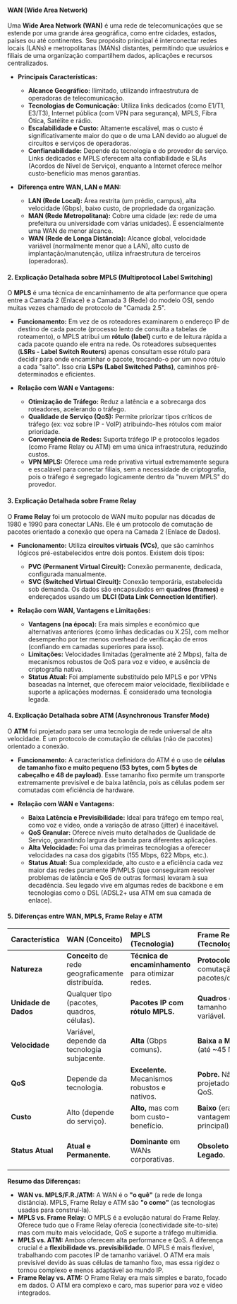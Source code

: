 #### WAN (Wide Area Network)

Uma **Wide Area Network (WAN)** é uma rede de telecomunicações que se estende por uma grande área geográfica, como entre cidades, estados, países ou até continentes. Seu propósito principal é interconectar redes locais (LANs) e metropolitanas (MANs) distantes, permitindo que usuários e filiais de uma organização compartilhem dados, aplicações e recursos centralizados.

*   **Principais Características:**
    *   **Alcance Geográfico:** Ilimitado, utilizando infraestrutura de operadoras de telecomunicação.
    *   **Tecnologias de Comunicação:** Utiliza links dedicados (como E1/T1, E3/T3), Internet pública (com VPN para segurança), MPLS, Fibra Ótica, Satélite e rádio.
    *   **Escalabilidade e Custo:** Altamente escalável, mas o custo é significativamente maior do que o de uma LAN devido ao aluguel de circuitos e serviços de operadoras.
    *   **Confianabilidade:** Depende da tecnologia e do provedor de serviço. Links dedicados e MPLS oferecem alta confiabilidade e SLAs (Acordos de Nível de Serviço), enquanto a Internet oferece melhor custo-benefício mas menos garantias.

*   **Diferença entre WAN, LAN e MAN:**
    *   **LAN (Rede Local):** Área restrita (um prédio, campus), alta velocidade (Gbps), baixo custo, de propriedade da organização.
    *   **MAN (Rede Metropolitana):** Cobre uma cidade (ex: rede de uma prefeitura ou universidade com várias unidades). É essencialmente uma WAN de menor alcance.
    *   **WAN (Rede de Longa Distância):** Alcance global, velocidade variável (normalmente menor que a LAN), alto custo de implantação/manutenção, utiliza infraestrutura de terceiros (operadoras).

#### **2. Explicação Detalhada sobre MPLS (Multiprotocol Label Switching)**

O **MPLS** é uma técnica de encaminhamento de alta performance que opera entre a Camada 2 (Enlace) e a Camada 3 (Rede) do modelo OSI, sendo muitas vezes chamado de protocolo de "Camada 2.5".

*   **Funcionamento:** Em vez de os roteadores examinarem o endereço IP de destino de cada pacote (processo lento de consulta a tabelas de roteamento), o MPLS atribui um **rótulo (label)** curto e de leitura rápida a cada pacote quando ele entra na rede. Os roteadores subsequentes (**LSRs - Label Switch Routers**) apenas consultam esse rótulo para decidir para onde encaminhar o pacote, trocando-o por um novo rótulo a cada "salto". Isso cria **LSPs (Label Switched Paths)**, caminhos pré-determinados e eficientes.

*   **Relação com WAN e Vantagens:**
    *   **Otimização de Tráfego:** Reduz a latência e a sobrecarga dos roteadores, acelerando o tráfego.
    *   **Qualidade de Serviço (QoS):** Permite priorizar tipos críticos de tráfego (ex: voz sobre IP - VoIP) atribuindo-lhes rótulos com maior prioridade.
    *   **Convergência de Redes:** Suporta tráfego IP e protocolos legados (como Frame Relay ou ATM) em uma única infraestrutura, reduzindo custos.
    *   **VPN MPLS:** Oferece uma rede privativa virtual extremamente segura e escalável para conectar filiais, sem a necessidade de criptografia, pois o tráfego é segregado logicamente dentro da "nuvem MPLS" do provedor.

#### **3. Explicação Detalhada sobre Frame Relay**

O **Frame Relay** foi um protocolo de WAN muito popular nas décadas de 1980 e 1990 para conectar LANs. Ele é um protocolo de comutação de pacotes orientado a conexão que opera na Camada 2 (Enlace de Dados).

*   **Funcionamento:** Utiliza **circuitos virtuais (VCs)**, que são caminhos lógicos pré-estabelecidos entre dois pontos. Existem dois tipos:
    *   **PVC (Permanent Virtual Circuit):** Conexão permanente, dedicada, configurada manualmente.
    *   **SVC (Switched Virtual Circuit):** Conexão temporária, estabelecida sob demanda.
    Os dados são encapsulados em **quadros (frames)** e endereçados usando um **DLCI (Data Link Connection Identifier)**.

*   **Relação com WAN, Vantagens e Limitações:**
    *   **Vantagens (na época):** Era mais simples e econômico que alternativas anteriores (como linhas dedicadas ou X.25), com melhor desempenho por ter menos overhead de verificação de erros (confiando em camadas superiores para isso).
    *   **Limitações:** Velocidades limitadas (geralmente até 2 Mbps), falta de mecanismos robustos de QoS para voz e vídeo, e ausência de criptografia nativa.
    *   **Status Atual:** Foi amplamente substituído pelo MPLS e por VPNs baseadas na Internet, que oferecem maior velocidade, flexibilidade e suporte a aplicações modernas. É considerado uma tecnologia legada.

#### **4. Explicação Detalhada sobre ATM (Asynchronous Transfer Mode)**

O **ATM** foi projetado para ser uma tecnologia de rede universal de alta velocidade. É um protocolo de comutação de células (não de pacotes) orientado a conexão.

*   **Funcionamento:** A característica definidora do ATM é o uso de **células de tamanho fixo e muito pequeno (53 bytes, com 5 bytes de cabeçalho e 48 de payload)**. Esse tamanho fixo permite um transporte extremamente previsível e de baixa latência, pois as células podem ser comutadas com eficiência de hardware.

*   **Relação com WAN e Vantagens:**
    *   **Baixa Latência e Previsibilidade:** Ideal para tráfego em tempo real, como voz e vídeo, onde a variação de atraso (jitter) é inaceitável.
    *   **QoS Granular:** Oferece níveis muito detalhados de Qualidade de Serviço, garantindo largura de banda para diferentes aplicações.
    *   **Alta Velocidade:** Foi uma das primeiras tecnologias a oferecer velocidades na casa dos gigabits (155 Mbps, 622 Mbps, etc.).
    *   **Status Atual:** Sua complexidade, alto custo e a eficiência cada vez maior das redes puramente IP/MPLS (que conseguiram resolver problemas de latência e QoS de outras formas) levaram à sua decadência. Seu legado vive em algumas redes de backbone e em tecnologias como o DSL (ADSL2+ usa ATM em sua camada de enlace).

#### **5. Diferenças entre WAN, MPLS, Frame Relay e ATM**

| Característica | **WAN (Conceito)** | **MPLS (Tecnologia)** | **Frame Relay (Tecnologia)** | **ATM (Tecnologia)** |
| :--- | :--- | :--- | :--- | :--- |
| **Natureza** | **Conceito** de rede geograficamente distribuída. | **Técnica de encaminhamento** para otimizar redes. | **Protocolo** de comutação de pacotes/quadros. | **Protocolo** de comutação de células. |
| **Unidade de Dados** | Qualquer tipo (pacotes, quadros, células). | **Pacotes IP com rótulo MPLS.** | **Quadros** de tamanho variável. | **Células** de tamanho fixo (53 bytes). |
| **Velocidade** | Variável, depende da tecnologia subjacente. | **Alta** (Gbps comuns). | **Baixa a Média** (até ~45 Mbps). | **Muito Alta** (Gbps, mas caro). |
| **QoS** | Depende da tecnologia. | **Excelente.** Mecanismos robustos e nativos. | **Pobre.** Não foi projetado para QoS. | **Excelente.** Mecanismos granulares e previsíveis. |
| **Custo** | Alto (depende do serviço). | **Alto,** mas com bom custo-benefício. | **Baixo** (era sua vantagem principal). | **Muito Alto.** Complexo e caro. |
| **Status Atual** | **Atual e Permanente.** | **Dominante** em WANs corporativas. | **Obsoleto / Legado.** | **Obsoleto / Nicho** (backbones, DSL). |

**Resumo das Diferenças:**

*   **WAN vs. MPLS/F.R./ATM:** A WAN é o **"o quê"** (a rede de longa distância). MPLS, Frame Relay e ATM são **"o como"** (as tecnologias usadas para construí-la).
*   **MPLS vs. Frame Relay:** O MPLS é a evolução natural do Frame Relay. Oferece tudo que o Frame Relay oferecia (conectividade site-to-site) mas com muito mais velocidade, QoS e suporte a tráfego multimídia.
*   **MPLS vs. ATM:** Ambos oferecem alta performance e QoS. A diferença crucial é a **flexibilidade vs. previsibilidade**. O MPLS é mais flexível, trabalhando com pacotes IP de tamanho variável. O ATM era mais previsível devido às suas células de tamanho fixo, mas essa rigidez o tornou complexo e menos adaptável ao mundo IP.
*   **Frame Relay vs. ATM:** O Frame Relay era mais simples e barato, focado em dados. O ATM era complexo e caro, mas superior para voz e vídeo integrados.